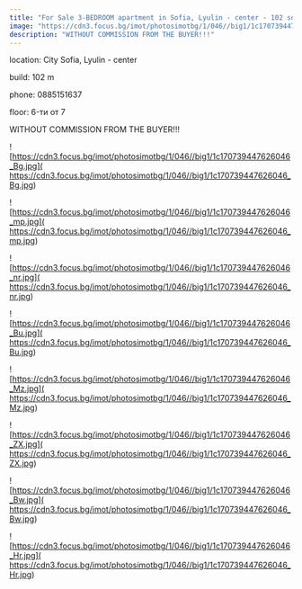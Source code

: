 ```yaml
---
title: "For Sale 3-BEDROOM apartment in Sofia, Lyulin - center - 102 sq.m / 113000 EUR :: imot.bg Ad"
image: "https://cdn3.focus.bg/imot/photosimotbg/1/046//big1/1c170739447626046_2r.jpg"
description: "WITHOUT COMMISSION FROM THE BUYER!!!"
---
```


location: City Sofia, Lyulin - center

build: 102 m

phone: 0885151637

floor: 6-ти от 7

WITHOUT COMMISSION FROM THE BUYER!!!


![https://cdn3.focus.bg/imot/photosimotbg/1/046//big1/1c170739447626046_Bg.jpg]( https://cdn3.focus.bg/imot/photosimotbg/1/046//big1/1c170739447626046_Bg.jpg)


![https://cdn3.focus.bg/imot/photosimotbg/1/046//big1/1c170739447626046_mp.jpg]( https://cdn3.focus.bg/imot/photosimotbg/1/046//big1/1c170739447626046_mp.jpg)


![https://cdn3.focus.bg/imot/photosimotbg/1/046//big1/1c170739447626046_nr.jpg]( https://cdn3.focus.bg/imot/photosimotbg/1/046//big1/1c170739447626046_nr.jpg)


![https://cdn3.focus.bg/imot/photosimotbg/1/046//big1/1c170739447626046_Bu.jpg]( https://cdn3.focus.bg/imot/photosimotbg/1/046//big1/1c170739447626046_Bu.jpg)


![https://cdn3.focus.bg/imot/photosimotbg/1/046//big1/1c170739447626046_Mz.jpg]( https://cdn3.focus.bg/imot/photosimotbg/1/046//big1/1c170739447626046_Mz.jpg)


![https://cdn3.focus.bg/imot/photosimotbg/1/046//big1/1c170739447626046_ZX.jpg]( https://cdn3.focus.bg/imot/photosimotbg/1/046//big1/1c170739447626046_ZX.jpg)


![https://cdn3.focus.bg/imot/photosimotbg/1/046//big1/1c170739447626046_Bw.jpg]( https://cdn3.focus.bg/imot/photosimotbg/1/046//big1/1c170739447626046_Bw.jpg)


![https://cdn3.focus.bg/imot/photosimotbg/1/046//big1/1c170739447626046_Hr.jpg]( https://cdn3.focus.bg/imot/photosimotbg/1/046//big1/1c170739447626046_Hr.jpg)


